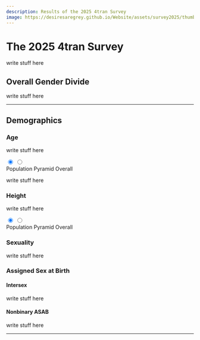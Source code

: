 ```yaml
---
description: Results of the 2025 4tran Survey 
image: https://desiresaregrey.github.io/Website/assets/survey2025/thumb.png
---
```

<script src="https://cdn.jsdelivr.net/npm/apexcharts"></script>
<script src="../4transurvey2025.js?2"></script>
<!-- js is gonna make me 41 -->

# The 2025 4tran Survey

write stuff here

## Overall Gender Divide

write stuff here

<div class="charts-grid">
  <div>
    <div id="gender-overall-binary"></div>
    <script>createPieChart("gender-overall-binary", "gender_binary.json", true)</script>
  </div>

  <div>
    <div id="gender-overall"></div>
    <script>createPieChart("gender-overall", "gender.json")</script>
  </div>
</div>

___

## Demographics

### Age

write stuff here  

<div class="chart-set">
  <input id="age-a" class="vh" type="radio" name="view-age" checked>
  <input id="age-b" class="vh" type="radio" name="view-age">
  
  <div class="chart-stack">
    <div id="age-capped-pop-pyramid" class="chart-layer layer-a"></div>
    <div id="age-capped-overall" class="chart-layer layer-b"></div>
  </div>
  <script>
    createPopPyramidChart("age-capped-pop-pyramid", "age_capped_pop_pyramid.json", "Age (Population Pyramid)", 16);
    createBarChart("age-capped-overall", "age_capped_reversed.json", "Age (Overall)");
  </script>
  <div class="toggle">
    <label for="age-a" class="noselect">Population Pyramid</label>
    <label for="age-b" class="noselect">Overall</label>
  </div>
</div>

write stuff here

<div id="under18"></div>
<script>
    createRatioBarChart("under18", "under18.json", "Under 18", [], ["#7B61FF", "#00E0B8"]);
</script>

### Height

write stuff here

<div class="chart-set">
  <input id="height-a" class="vh" type="radio" name="view-height" checked>
  <input id="height-b" class="vh" type="radio" name="view-height">
  
  <div class="chart-stack">
    <div id="height-pop-pyramid" class="chart-layer layer-a"></div>
    <div id="height-overall" class="chart-layer layer-b"></div>
  </div>
  <script>
    createBarChart("height-overall", "height_reversed.json", "Height (Overall)");
    createPopPyramidChart("height-pop-pyramid", "height_reversed_pop_pyramid.json", "Height (Population Pyramid)", 18);
  </script>
  <div class="toggle">
    <label for="height-a" class="noselect">Population Pyramid</label>
    <label for="height-b" class="noselect">Overall</label>
  </div>
</div>

### Sexuality

write stuff here

<div id="sexuality-chart"></div>
<script>
    createRatioBarChart("sexuality-chart", "sexuality_flipped.json", "Sexuality", [], ['#8AA0B3', '#8E5CF1', '#FF4D88', '#2E294E']);
</script>

### Assigned Sex at Birth

#### Intersex

write stuff here

<div id="intersex-chart"></div>
<script>
    createRatioBarChart("intersex-chart", "intersex.json", "Intersex", [3, 4, 5], ["#7B61FF", "#00E0B8"]);
</script>

#### Nonbinary ASAB

write stuff here

<div id="nbasab"></div>
<script>
    createPieChart("nbasab", "nb_asab.json", false, ['#259efa', '#ff4f69', '#00E396', '#2E294E']);
</script>

___